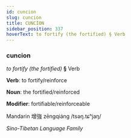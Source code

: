 ```yaml
---
id: cuncion
slug: cuncion
title: CUNCİON
sidebar_position: 337
hoverText: to fortify (the fortified) § Verb
---
```


### cuncion

*to fortify (the fortified)* **§** Verb

**Verb**: to fortify/reinforce

**Noun**: the fortified/reinforced

**Modifier**: fortifiable/reinforceable

Mandarin 增強 zēngqiáng /tsəŋ.tɕʰjaŋ/

*Sino-Tibetan Language Family*